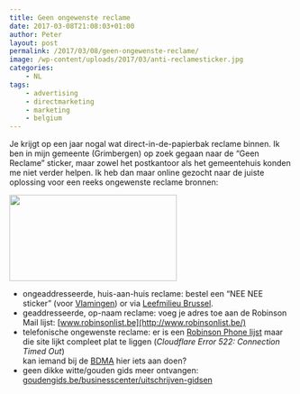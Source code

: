 ```yaml
---
title: Geen ongewenste reclame
date: 2017-03-08T21:08:03+01:00
author: Peter
layout: post
permalink: /2017/03/08/geen-ongewenste-reclame/
image: /wp-content/uploads/2017/03/anti-reclamesticker.jpg
categories:
    - NL
tags:
    - advertising
    - directmarketing
    - marketing
    - belgium
---
```

Je krijgt op een jaar nogal wat direct-in-de-papierbak reclame binnen. Ik ben in mijn gemeente (Grimbergen) op zoek gegaan naar de &#8220;Geen Reclame&#8221; sticker, maar zowel het postkantoor als het gemeentehuis konden me niet verder helpen. Ik heb dan maar online gezocht naar de juiste oplossing voor een reeks ongewenste reclame bronnen:

[<img  class="alignnone size-full wp-image-1528" src="http://blog.forret.com/wp-content/uploads/2017/03/anti-reclamesticker.jpg" alt="" width="297" height="153" />](http://blog.forret.com/wp-content/uploads/2017/03/anti-reclamesticker.jpg)

  * ongeaddresseerde, huis-aan-huis reclame: bestel een &#8220;NEE NEE sticker&#8221;  (voor [Vlamingen](https://www.ovam.be/nieuwe-regeling-voor-anti-reclamestickers)) or via [Leefmilieu Brussel](http://www.leefmilieu.brussels/themas/afval-grondstof/mijn-afval/reclame-weigeren-uw-recht).
  * geaddresseerde, op-naam reclame: voeg je adres toe aan de Robinson Mail lijst: [www.robinsonlist.be](http://www.robinsonlist.be/)
  * telefonische ongewenste reclame: er is een [Robinson Phone lijst](https://bel-me-niet-meer.be/) maar die site lijkt compleet plat te liggen (_Cloudflare Error 522: Connection Timed Out_)  
    kan iemand bij de [BDMA](http://bdma.be/) hier iets aan doen?
  * geen dikke witte/gouden gids meer ontvangen: [goudengids.be/businesscenter/uitschrijven-gidsen](http://www.goudengids.be/businesscenter/uitschrijven-gidsen)
